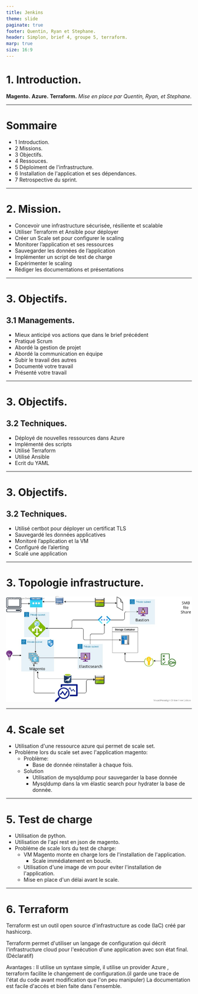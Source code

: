 ```yaml
---
title: Jenkins
theme: slide
paginate: true
footer: Quentin, Ryan et Stephane.
header: Simplon, brief 4, groupe 5, terraform.
marp: true
size: 16:9
---
```


# 1. Introduction.
**Magento.**
**Azure.**
**Terraform.**
*Mise en place par Quentin, Ryan, et Stephane.*

---
# Sommaire
* 1 Introduction.
* 2 Missions.
* 3 Objectifs.
* 4 Ressouces.
* 5 Déploiment de l'infrastructure.
* 6 Installation de l'application et ses dépendances.
* 7 Retrospective du sprint.


---
# 2. Mission.
* Concevoir une infrastructure sécurisée, résiliente et scalable
* Utiliser Terraform et Ansible pour déployer
* Créer un Scale set pour configurer le scaling
* Monitorer l’application et ses ressources
* Sauvegarder les données de l’application
* Implémenter un script de test de charge
* Expérimenter le scaling
* Rédiger les documentations et présentations


---
# 3. Objectifs.
## 3.1 Managements.
* Mieux anticipé vos actions que dans le brief précédent
* Pratiqué Scrum
* Abordé la gestion de projet
* Abordé la communication en équipe
* Subir le travail des autres
* Documenté votre travail
* Présenté votre travail

---
# 3. Objectifs.
## 3.2 Techniques.
* Déployé de nouvelles ressources dans Azure
* Implémenté des scripts
* Utilisé Terraform
* Utilisé Ansible
* Ecrit du YAML

---
# 3. Objectifs.
## 3.2 Techniques.
* Utilisé certbot pour déployer un certificat TLS
* Sauvegardé les données applicatives
* Monitoré l’application et la VM
* Configuré de l’alerting
* Scalé une application

---
# 3. Topologie infrastructure.
![](./topo.jpg)

---
# 4. Scale set
* Utilisation d'une ressource azure qui permet de scale set.
* Probléme lors du scale set avec l'application magento:
    * Problème:
      * Base de donnée réinstaller à chaque fois.
    * Solution
      * Utilisation de mysqldump pour sauvegarder la base donnée
      * Mysqldump dans la vm élastic search pour hydrater la base de donnée.

---
# 5. Test de charge
* Utilisation de python.
* Utilisation de l'api rest en json de magento.
* Probléme de scale lors du test de charge:
  * VM Magento monte en charge lors de l'installation de l'application.
    * Scale immédiatement en boucle.
  * Utilisation d'une image de vm pour eviter l'installation de l'application.
  * Mise en place d'un délai avant le scale.

---
# 6. Terraform
Terraform est un outil open source d'infrastructure as code (IaC) créé par hashicorp.

Terraform permet d'utiliser un langage de configuration qui décrit l'infrastructure cloud
pour l'exécution d'une application avec son état final.(Déclaratif)

Avantages : Il utilise un syntaxe simple, il utilise un provider Azure ,
terraform facilite le changement de configuration.(il garde une trace de l'état du code avant modification que l'on peu manipuler)
La documentation est facile d'accés et bien faite dans l'ensemble.